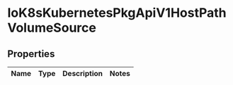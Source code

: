 
# IoK8sKubernetesPkgApiV1HostPathVolumeSource

## Properties
Name | Type | Description | Notes
------------ | ------------- | ------------- | -------------



